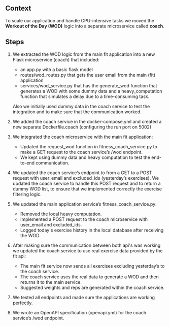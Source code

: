 ## Context

To scale our application and handle CPU-intensive tasks we moved the **Workout of the Day (WOD)** logic into a separate microservice called **coach**.

## Steps

1. We extracted the WOD logic from the main fit application into a new Flask microservice (coach) that included:
    - an app.py with a basic flask model
    - routes/wod_routes.py that gets the user email from the main (fit) application
    - services/wod_service.py that has the generate_wod function that generates a WOD with some dummy data and a heavy_computation function that simulates a delay due to a time-consuming task.

    Also we initially used dummy data in the coach service to test the integration and to make sure that the communication worked.

2. We added the coach service in the docker-compose.yml and created a new separate Dockerfile.coach (configuring the run port on 5002)

3. We integrated the coach microservice with the main fit application:
    - Updated the request_wod function in fitness_coach_service.py to make a GET request to the coach service’s /wod endpoint.
    - We kept using dummy data and heavy computation to test the end-to-end communication.

4. We updated the coach service’s endpoint to from a GET to a POST request with user_email and excluded_ids (yesterday’s exercises). We updated the coach service to handle this POST request and to return a dummy WOD list, to ensure that we implemented correctly the exercise filtering logic.

5. We updated the main application service’s fitness_coach_service.py:
    - Removed the local heavy computation.
    - Implemented a POST request to the coach microservice with user_email and excluded_ids.
    - Logged today's exercise history in the local database after receiving the WOD.

6. After making sure the communication between both api's was working we updated the coach service to use real exercise data provided by the fit api:
    - The main fit service now sends all exercises excluding yesterday’s to the coach service.
    - The coach service uses the real data to generate a WOD and then returns it to the main service.
    - Suggested weights and reps are generated within the coach service.

7. We tested all endpoints and made sure the applications are working perfectly.

8. We wrote an OpenAPI specification (openapi.yml) for the coach service’s /wod endpoint.
